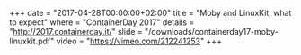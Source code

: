 +++
date        = "2017-04-28T00:00:00+02:00"
title       = "Moby and LinuxKit, what to expect"
where       = "ContainerDay 2017"
details     = "http://2017.containerday.it/"
slide       = "/downloads/containerday17-moby-linuxkit.pdf"
video       = "https://vimeo.com/212241253"
+++

